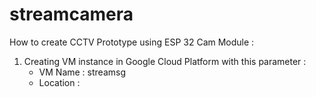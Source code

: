 # streamcamera
How to create CCTV Prototype using ESP 32 Cam Module :
1. Creating VM instance in Google Cloud Platform with this parameter :
    - VM Name : streamsg
    - Location : 